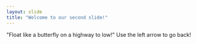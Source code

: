 ```yaml
---
layout: slide
title: "Welcome to our second slide!"
---
```

"Float like a butterfly on a highway to low!"
Use the left arrow to go back!
